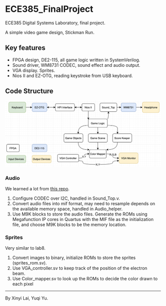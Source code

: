 # ECE385_FinalProject

ECE385 Digital Systems Laboratory, final project.

A simple video game design, Stickman Run.

## Key features
- FPGA design, DE2-115, all game logic written in SystemVerilog.
- Sound driver, WM8731 CODEC, sound effect and audio output.
- VGA display. Sprites.
- Nios II and EZ-OTG, reading keystroke from USB keyboard.

## Code Structure
![image](BlockDiagramFinal.png)

### Audio
We learned a lot from [this repo](https://github.com/AhmadGon/WM8731-Audio-CODEC).

1. Configure CODEC over I2C, handled in Sound_Top.v. 
2. Convert audio files into mif format, may need to resample depends on the available memory space, handled in Audio_helper.
3. Use M9K blocks to store the audio files. Generate the ROMs using Megafunction IP cores in Quartus with the MIF file as the initialization file, and choose M9K blocks to be the memory location.

### Sprites
Very similar to lab8.

1. Convert images to binary, initialize ROMs to store the sprites (sprites_rom.sv).
2. Use VGA_controller.sv to keep track of the position of the electron beam.
3. Use Color_mapper.sv to look up the ROMs to decide the color drawn to each pixel

--- 
By Xinyi Lai, Yuqi Yu.
